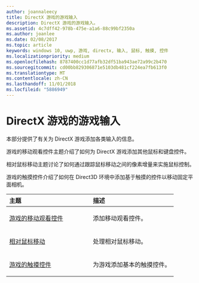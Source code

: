 ```yaml
---
author: joannaleecy
title: DirectX 游戏的游戏输入
description: DirectX 游戏的游戏输入。
ms.assetid: 4c7dff42-978b-475e-a1a6-88c99bf2350a
ms.author: joanlee
ms.date: 02/08/2017
ms.topic: article
keywords: windows 10, uwp, 游戏, directx, 输入, 鼠标, 触摸, 控件
ms.localizationpriority: medium
ms.openlocfilehash: 8787400cc1d77afb32df51ba943ae72a99c2b470
ms.sourcegitcommit: cd00bb829306871e5103db481cf224ea7fb613f0
ms.translationtype: MT
ms.contentlocale: zh-CN
ms.lasthandoff: 11/01/2018
ms.locfileid: "5886949"
---
```

# <a name="game-input-for-directx-games"></a>DirectX 游戏的游戏输入

本部分提供了有关为 DirectX 游戏添加各类输入的信息。

游戏的移动观看控件主题介绍了如何为 DirectX 游戏添加其他鼠标和键盘控件。

相对鼠标移动主题讨论了如何通过跟踪鼠标移动之间的像素增量来实施鼠标控制。

游戏的触摸控件介绍了如何在 Direct3D 环境中添加基于触摸的控件以移动固定平面相机。

<table>
<colgroup>
<col width="50%" />
<col width="50%" />
</colgroup>
<thead>
<tr class="header">
<th align="left">主题</th>
<th align="left">描述</th>
</tr>
</thead>
<tbody>
<tr class="odd">
<td align="left"><p><a href="tutorial--adding-move-look-controls-to-your-directx-game.md">游戏的移动观看控件</a></p></td>
<td align="left"><p>添加移动观看控件。</p></td>
</tr>
<tr class="even">
<td align="left"><p><a href="relative-mouse-movement.md">相对鼠标移动</a></p></td>
<td align="left"><p>处理相对鼠标移动。</p></td>
</tr>
<tr class="odd">
<td align="left"><p><a href="tutorial--adding-touch-controls-to-your-directx-game.md">游戏的触摸控件</a></p></td>
<td align="left"><p>为游戏添加基本的触摸控件。</p></td>
</tr>
</tbody>
</table>